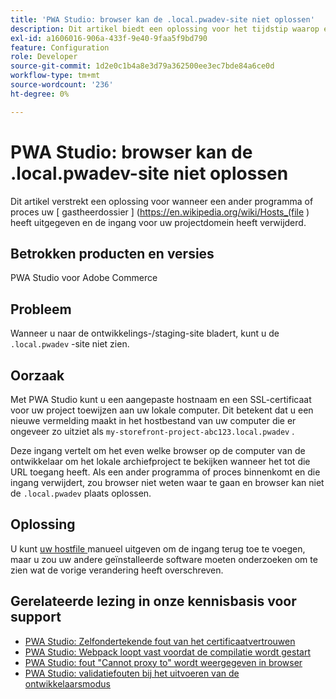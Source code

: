 ```yaml
---
title: 'PWA Studio: browser kan de .local.pwadev-site niet oplossen'
description: Dit artikel biedt een oplossing voor het tijdstip waarop een ander programma of proces uw [hostbestand] (https://en.wikipedia.org/wiki/Hosts_(file) heeft bewerkt en de vermelding voor uw projectdomein heeft verwijderd.
exl-id: a1606016-906a-433f-9e40-9faa5f9bd790
feature: Configuration
role: Developer
source-git-commit: 1d2e0c1b4a8e3d79a362500ee3ec7bde84a6ce0d
workflow-type: tm+mt
source-wordcount: '236'
ht-degree: 0%

---
```


# PWA Studio: browser kan de .local.pwadev-site niet oplossen

Dit artikel verstrekt een oplossing voor wanneer een ander programma of proces uw [ gastheerdossier ] (https://en.wikipedia.org/wiki/Hosts_(file \) heeft uitgegeven en de ingang voor uw projectdomein heeft verwijderd.

## Betrokken producten en versies

PWA Studio voor Adobe Commerce

## Probleem

Wanneer u naar de ontwikkelings-/staging-site bladert, kunt u de `.local.pwadev` -site niet zien.

## Oorzaak

Met PWA Studio kunt u een aangepaste hostnaam en een SSL-certificaat voor uw project toewijzen aan uw lokale computer. Dit betekent dat u een nieuwe vermelding maakt in het hostbestand van uw computer die er ongeveer zo uitziet als `my-storefront-project-abc123.local.pwadev` .

Deze ingang vertelt om het even welke browser op de computer van de ontwikkelaar om het lokale archiefproject te bekijken wanneer het tot die URL toegang heeft. Als een ander programma of proces binnenkomt en die ingang verwijdert, zou browser niet weten waar te gaan en browser kan niet de `.local.pwadev` plaats oplossen.

## Oplossing

U kunt [ uw hostfile ](https://support.rackspace.com/how-to/modify-your-hosts-file/) manueel uitgeven om de ingang terug toe te voegen, maar u zou uw andere geïnstalleerde software moeten onderzoeken om te zien wat de vorige verandering heeft overschreven.

## Gerelateerde lezing in onze kennisbasis voor support

* [ PWA Studio: Zelfondertekende fout van het certificaatvertrouwen ](https://support.magento.com/hc/en-us/articles/360038973172)
* [PWA Studio: Webpack loopt vast voordat de compilatie wordt gestart](/help/troubleshooting/miscellaneous/pwa-studio-webpack-hangs-before-beginning-compilation.md)
* [PWA Studio: fout &quot;Cannot proxy to&quot; wordt weergegeven in browser](/help/troubleshooting/miscellaneous/pwa-studio-browser-displays-cannot-proxy-to-error.md)
* [PWA Studio: validatiefouten bij het uitvoeren van de ontwikkelaarsmodus](/help/troubleshooting/miscellaneous/pwa-studio-validation-errors-when-running-developer-mode.md)
